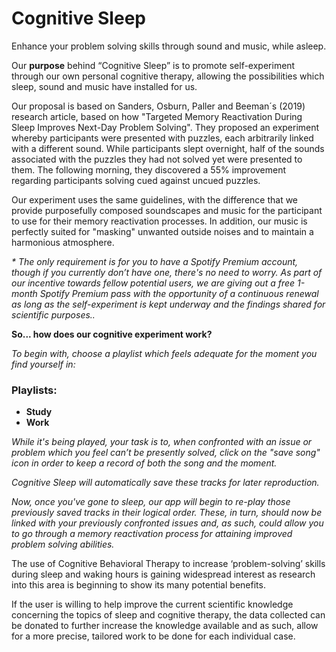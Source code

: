 # Cognitive Sleep


Enhance your problem solving skills through sound and music, while asleep.

Our **purpose** behind “Cognitive Sleep” is to promote self-experiment through our own personal cognitive therapy, allowing the possibilities which sleep, sound and music have installed for us.

Our proposal is based on Sanders, Osburn, Paller and Beeman´s (2019) research article, based on how "Targeted Memory Reactivation During Sleep Improves Next-Day Problem Solving". They proposed an experiment whereby participants were presented with puzzles, each arbitrarily linked with a different sound. While participants slept overnight, half of the sounds associated with the puzzles they had not solved yet were presented to them. The following morning, they discovered a 55% improvement regarding participants solving cued against uncued puzzles.

Our experiment uses the same guidelines, with the difference that we provide purposefully composed soundscapes and music for the participant to use for their memory reactivation processes. In addition, our music is perfectly suited for "masking" unwanted outside noises and to maintain a harmonious atmosphere.

_* The only requirement is for you to have a Spotify Premium account, though if you currently don’t have one, there's no need to worry. As part of our incentive towards fellow potential users, we are giving out a free 1-month Spotify Premium pass with the opportunity of a continuous renewal as long as the self-experiment is kept underway and the findings shared for scientific purposes.._

**So... how does our cognitive experiment work?**

_To begin with, choose a playlist which feels adequate for the moment you find yourself in:_

### Playlists:

- **Study**
- **Work**

_While it's being played, your task is to, when confronted with an issue or problem which you feel can’t be presently solved, click on the "save song" icon in order to keep a record of both the song and the moment._

_Cognitive Sleep will automatically save these tracks for later reproduction._

_Now, once you've gone to sleep, our app will begin to re-play those previously saved tracks in their logical order. 
These, in turn, should now be linked with your previously confronted issues and, as such, could allow you to go through a memory reactivation process for attaining improved problem solving abilities._


The use of Cognitive Behavioral Therapy to increase ‘problem-solving’ skills during sleep and waking hours is gaining widespread interest as research into this area is beginning to show its many potential benefits. 

If the user is willing to help improve the current scientific knowledge concerning the topics of sleep and cognitive therapy, the data collected can be donated to further increase the knowledge available and as such, allow for a more precise, tailored work to be done for each individual case.  
